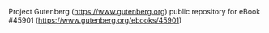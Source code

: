 Project Gutenberg (https://www.gutenberg.org) public repository for eBook #45901 (https://www.gutenberg.org/ebooks/45901)
